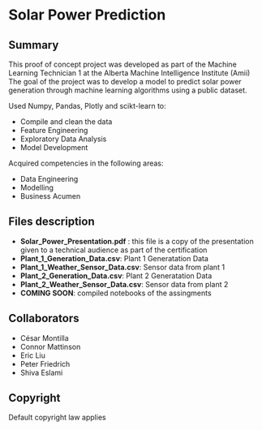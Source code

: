 # Solar Power Prediction

## Summary

This proof of concept project was developed as part of the Machine Learning Technician 1 at the Alberta Machine Intelligence Institute (Amii)
The goal of the project was to develop a model to predict solar power generation through machine learning algorithms using a public
dataset. 

Used Numpy, Pandas, Plotly and scikt-learn to:

* Compile and clean the data
* Feature Engineering
* Exploratory Data Analysis
* Model Development 

Acquired competencies in the following areas:
* Data Engineering
* Modelling
* Business Acumen

## Files description

* **Solar_Power_Presentation.pdf** : this file is a copy of the presentation given to a technical audience as part of the certification
* **Plant_1_Generation_Data.csv**: Plant 1 Generatation Data
* **Plant_1_Weather_Sensor_Data.csv**: Sensor data from plant 1
* **Plant_2_Generation_Data.csv**: Plant 2 Generatation Data
* **Plant_2_Weather_Sensor_Data.csv**: Sensor data from plant 2
* **COMING SOON**: compiled notebooks of the assingments

## Collaborators

* César Montilla
* Connor Mattinson
* Eric Liu
* Peter Friedrich
* Shiva Eslami

## Copyright

Default copyright law applies
